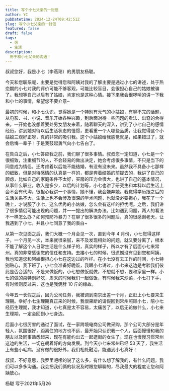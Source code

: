 ```yaml
---
title: 写个小七父亲的一封信
author: YC
pubDatetime: 2024-12-24T09:42:51Z
slug: 写个小七父亲的一封信
featured: false
draft: false
tags:
  - 信
  - 生活
description:
  用于和小七父亲的沟通！
---
```

叔叔您好，我是小七（李燕玲）的男朋友杨聪。

今天和您联系呢，主要是觉得您和阿姨对我的了解主要是通过小七的讲述，处于热恋期的小七对我的评价可能不够客观，可能比较盲目，会很担心自己的姑娘被骗了。我想等自己以后有了姑娘，肯定也是这种心情。接下来我会很啰嗦的讲一下我和小七的事情，希望您不要介意~

最初的时候，和小七认识，觉得她是一个特别有元气的小姑娘，有聊不完的话题，从电影、书、小说、音乐开始各种兴趣，到后面对待一些问题的看法，出奇的合得来。一开始也没想着要处男女朋友来着，随着聊天的深入，讲到了小七自己的感情经历，讲到她对待以后生活状态的憧憬，更看重一个人哪些品质，让我觉得这个小姑娘三观好正呀，真的非常的吸引我。这个小姑娘给我感觉就是，如果错过了，就会后悔一辈子！于是我鼓起勇气向小七告白了。

在告白之后，小七答应我之前，我们聊了很多事情。叔叔您一定知道，小七是一个很细致，注重细节的人，不会轻易的做出决定，她会考虑很多事情，不只是当下的同意成为情侣，还考虑着以后能不能结婚，有没有没未来。虽然我不具备小七那样的细致，但是对待感情的认真是一样的，都是奔着结婚的前提去的，我讲了自己的顾虑，比如自己的家庭条件不太好，买房的压力会很大，也讲了自己的基本情况，从事什么职业，收入是多少，以后的计划等，小七也讲了研究生和本科以后生活上会不会有代沟，很担心我讲一个事情，她不懂，我会嫌弃她。我觉得学历跟之后的生活关系不大，生活上也不会涉及很深的学术问题，也就没必要担心，我花了一个晚上，才说服了小七，这么优秀的小姑娘，怎么会有这样的担忧呢。之后，我们讲了很多情侣可能出现的问题，并一一提出的解决办法。比如遇到问题，两人的看法不一样怎么办？如何预防冷暴力？在聊了很多很多的问题后，真的很感谢老天，让我遇到了小七，并且小七同意了我的表白~

从第一次见面之后，我们大概一个月会见一次，直到今年 4 月份，小七觉得这样子，一个月见一次，本来就很亲腻，来不及发现相处的问题，就又要分离了，根本不能了解这个人日常生活是什么样子的，真实的样子，所以才有了后面小七来常州。真的非常感谢您的信任和支持。去接小七的时候，很遗憾没有见到您和阿姨，我也知道您和阿姨很担心小七在这边过的咋样。在小七没有去工作的时间，小七特别贴心，我下班了，小七会准备好晚饭，我跟小七讲过，小七来这边是考验我们彼此是否合适的，不是来做饭的，小七想做饭就做，不想就不想，要和家里一样。小七的做的菜特别好吃，周末的时候我们一起做饭，有时候我来炒菜，小七打下手，有时候则反过来，这也是我俩胖 10 斤的缘故。

今年五一长假之后，因为公司任务，我被调到南京出差一个月，正赶上小七要来生理期。幸好小七生理期真正来的时候，我很果断的请假回到常州照顾小七，陪小七经历生理期，我才知道，小七真是太不容易，太痛苦了，以后无论做什么，小七来生理期，一定会回到小七身边。

后面小七很厉害的通过了面试，在一家跨境电商公司做采购，那个公司大部分是年轻人，氛围很好，距离住的地方也不远，最开始只认识我一个人，后面慢慢和我的朋友以及同事熟悉起来，现在有能约出去一起逛街的女生了。现在也慢慢习惯常州这边的生活，一切在朝着好的方向发展。到今天小七来常州已经 53 天了，我生活上有些小毛病，没有做的很好外，我们相处融洽，能遇到小七真好！

叔叔，不好意思，我罗里吧嗦的说了这么多，有什么想了解我的，有什么问题，我们可以多多沟通。我会把我们俩的状况及时跟您聊聊的，尽我最大的程度让您和阿姨放心。

杨聪
写于2021年5月26
